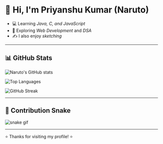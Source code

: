 # 👋 Hi, I'm Priyanshu Kumar (Naruto)

- 💻 Learning *Java, C, and JavaScript*  
- 🌱 Exploring *Web Development* and *DSA*  
- ✍ I also enjoy *sketching*  

---

## 📊 GitHub Stats
![Naruto's GitHub stats](https://github-readme-stats.vercel.app/api?username=YOUR_GITHUB_USERNAME&show_icons=true&theme=tokyonight)

![Top Languages](https://github-readme-stats.vercel.app/api/top-langs/?username=YOUR_GITHUB_USERNAME&layout=compact&theme=tokyonight)

![GitHub Streak](https://github-readme-streak-stats.herokuapp.com/?user=YOUR_GITHUB_USERNAME&theme=tokyonight)

---

## 🐍 Contribution Snake
![snake gif](https://github.com/YOUR_GITHUB_USERNAME/YOUR_GITHUB_USERNAME/blob/output/github-contribution-grid-snake.svg)

---

⭐ Thanks for visiting my profile! ⭐
